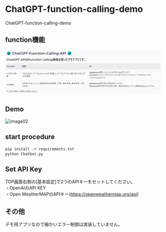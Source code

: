 # ChatGPT-function-calling-demo
ChatGPT-function-calling-demo


## function機能
![image01](https://github.com/sinjorjob/ChatGPT-function-calling-demo/blob/main/images/function_calling.png)


  
## Demo
![image02](https://github.com/sinjorjob/ChatGPT-function-calling-demo/blob/main/images/chatgpt-function-calling-demo.gif)

## start procedure

```
pip install -r requirements.txt
python Chatbot.py
```

## Set API Key

TOP画面右側の[基本設定]で2つのAPIキーをセットしてください。  
・OpenAIのAPI KEY  
・Open WeatherMAPのAPIキー(https://openweathermap.org/api)

## その他
デモ用アプリなので細かいエラー制御は実装していません。
